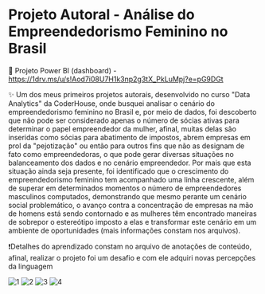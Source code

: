 # Projeto Autoral - Análise do Empreendedorismo Feminino no Brasil

📄 Projeto Power BI (dashboard) - https://1drv.ms/u/s!Aod7i08U7H1k3np2g3tX_PkLuMpj?e=pG9DGt

✨ Um dos meus primeiros projetos autorais, desenvolvido no curso "Data Analytics" da CoderHouse, onde busquei analisar o cenário do empreendedorismo feminino no Brasil e, por meio de dados, foi descoberto que não pode ser considerado apenas o número de sócias ativas para determinar o papel empreendedor da mulher, afinal, muitas delas são inseridas como sócias para abatimento de impostos, abrem empresas em prol da "pejotização" ou então para outros fins que não as designam de fato como empreendedoras, o que pode gerar diversas situações no balanceamento dos dados e no cenário empreendedor. Por mais que esta situação ainda seja presente, foi identificado que o crescimento do empreendedorismo feminino tem acompanhado uma linha crescente, além de superar em determinados momentos o número de empreendedores masculinos computados, demonstrando que mesmo perante um cenário social problemático, o avanço contra a concentração de empresas na mão de homens está sendo contornado e as mulheres têm encontrado maneiras de sobrepor o estereótipo imposto a elas e transformar este cenário em um ambiente de oportunidades (mais informações constam nos arquivos).

❗Detalhes do aprendizado constam no arquivo de anotações de conteúdo, afinal, realizar o projeto foi um desafio e com ele adquiri novas percepções da linguagem

![1](https://media.licdn.com/dms/image/D4D22AQGUw5Tb3Ftelg/feedshare-shrink_2048_1536/0/1713836777691?e=1717027200&v=beta&t=OSrz-9p-aCLUT9LMGGL3glzyE7am50j4M9aEv815un0)
![2](https://media.licdn.com/dms/image/D4D22AQHMjkhxtUSVcA/feedshare-shrink_2048_1536/0/1713836777676?e=1717027200&v=beta&t=F_AYaR8_cV4QieUMQCC1YzwFZipqZjvygfgNMZhM-2M)
![3](https://media.licdn.com/dms/image/D4D22AQFxsUK5eiC1Rg/feedshare-shrink_2048_1536/0/1713836777701?e=1717027200&v=beta&t=Yoqg5wbSpC6TwKzsUPluw3uTIsWprMe-9vSYfIOtoOU)
![4](https://media.licdn.com/dms/image/D4D22AQE9MEHS05fepg/feedshare-shrink_2048_1536/0/1713836777773?e=1717027200&v=beta&t=DtEMVUxEUa4DEu6imQtvBhcCl8dRwLhDTrmOXYPCais)
